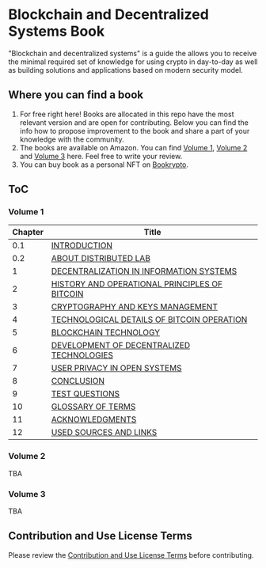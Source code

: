 # Blockchain and Decentralized Systems Book

"Blockchain and decentralized systems" is a guide the allows you to receive the minimal required set of knowledge for
using crypto in day-to-day as well as building solutions and applications based on modern security model.

## Where you can find a book

1. For free right here! Books are allocated in this repo have the most relevant version and are open for contributing. 
Below you can find the info how to propose improvement to the book and share a part of your knowledge with the 
community.
2. The books are available on Amazon. You can find 
[Volume 1](https://www.amazon.com/Blockchain-Decentralized-Systems-Pavel-Kravchenko/dp/6177634281), 
[Volume 2](https://www.amazon.com/Blockchain-Decentralized-Systems-three-volumes/dp/B08761ND71) and
[Volume 3](https://www.amazon.com/Blockchain-Decentralized-Systems-three-volumes/dp/6177634796) here. Feel free to write
your review.
3. You can buy book as a personal NFT on [Bookrypto](https://bookrypto.com/).

## ToC
### Volume 1
| Chapter | Title                                                                                                                                                                                                             |
|---------|-------------------------------------------------------------------------------------------------------------------------------------------------------------------------------------------------------------------|
| 0.1     | [INTRODUCTION](https://github.com/distributed-lab/blockchain-and-decentralized-systems-book/blob/main/chapters/volume-1/01-introduction.md)                                                                  |
| 0.2     | [ABOUT DISTRIBUTED LAB](https://github.com/distributed-lab/blockchain-and-decentralized-systems-book/blob/main/chapters/volume-1/02-about-distributed-lab.md)                                                |
| 1       | [DECENTRALIZATION IN INFORMATION SYSTEMS](https://github.com/distributed-lab/blockchain-and-decentralized-systems-book/blob/main/chapters/volume-1/1-decentralization-in-information-systems.md)             |
| 2       | [HISTORY AND OPERATIONAL PRINCIPLES OF BITCOIN](https://github.com/distributed-lab/blockchain-and-decentralized-systems-book/blob/main/chapters/volume-1/2-history-and-operational-principles-of-bitcoin.md) |
| 3       | [CRYPTOGRAPHY AND KEYS MANAGEMENT](https://github.com/distributed-lab/blockchain-and-decentralized-systems-book/blob/main/chapters/volume-1/3-cryptography-and-keys-management.md)                           |
| 4       | [TECHNOLOGICAL DETAILS OF BITCOIN OPERATION](https://github.com/distributed-lab/blockchain-and-decentralized-systems-book/blob/main/chapters/volume-1/4-technological-details-of-bitcoin-operation.md)       |
| 5       | [BLOCKCHAIN TECHNOLOGY](https://github.com/distributed-lab/blockchain-and-decentralized-systems-book/blob/main/chapters/volume-1/5-blockchain-technology.md)                                                 |
| 6       | [DEVELOPMENT OF DECENTRALIZED TECHNOLOGIES](https://github.com/distributed-lab/blockchain-and-decentralized-systems-book/blob/main/chapters/volume-1/6-development-of-decentralized-technologies.md)         |
| 7       | [USER PRIVACY IN OPEN SYSTEMS](https://github.com/distributed-lab/blockchain-and-decentralized-systems-book/blob/main/chapters/volume-1/7-user-privacy-in-open-systems.md)                                   |
| 8       | [CONCLUSION](https://github.com/distributed-lab/blockchain-and-decentralized-systems-book/blob/main/chapters/volume-1/8-conclusion.md)                                                                       |
| 9       | [TEST QUESTIONS](https://github.com/distributed-lab/blockchain-and-decentralized-systems-book/blob/main/chapters/volume-1/9-test-questions.md)                                                               |
| 10      | [GLOSSARY OF TERMS](https://github.com/distributed-lab/blockchain-and-decentralized-systems-book/blob/main/chapters/volume-1/10-glossary-of-terms.md)                                                        |
| 11      | [ACKNOWLEDGMENTS](https://github.com/distributed-lab/blockchain-and-decentralized-systems-book/blob/main/chapters/volume-1/11-acknowledgements.md)                                                           |
| 12      | [USED SOURCES AND LINKS](https://github.com/distributed-lab/blockchain-and-decentralized-systems-book/blob/main/chapters/volume-1/12-used-sources-and-links.md)                                              |                                                                                                                                                                                            |

### Volume 2
TBA

### Volume 3
TBA

## Contribution and Use License Terms
Please review the [Contribution and Use License Terms](https://github.com/distributed-lab/blockchain-and-decentralized-systems-book/blob/main/CONTRIBUTION_AND_USE_LICENSE_AGREEMENT.md) before contributing.
